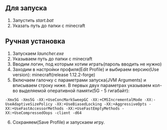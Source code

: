 Для запуска
---
1. Запустить *start.bat*
1. Указать путь до папки с minecraft

Ручная установка
---
1. Запускаем *launcher.exe*
1. Указываем путь до папки с minecraft
1. Вводим логин, под которым хотим играть(пароль вводить не нужно)
1. Заходим в настройки профиля(Edit Profile) и выбираем версию(Use version): minecraft(release 1.12.2-forge)
1. Включаем галочку с параметрами запуска(JVM Arguments) и вписываем строку ниже.
В первых двух параметрах указываем кол-во выделяемой оперативной памяти(5G - 5 гигабайт):

```
-Xmx5G -Xms5G -XX:+UseConcMarkSweepGC -XX:+CMSIncrementalMode -XX:-UseAdaptiveSizePolicy -XX:+UseBiasedLocking -XX:+AggressiveOpts -XX:+UseFastAccessorMethods -XX:+UseFastEmptyMethods -XX:+UseCompressedOops -client -d64
```

6. Сохраняем(Save Profile) и запускаем игру.
